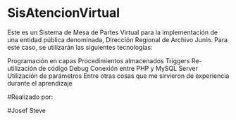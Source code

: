 # SisAtencionVirtual

Este es un Sistema de Mesa de Partes Virtual para la implementación de una entidad pública denominada, Dirección Regional de Archivo Junín. Para este caso, se utilizarán las siguientes tecnologías:

Programación en capas
Procedimientos almacenados
Triggers
Re-utilización de código
Debug
Conexión entre PHP y MySQL Server
Utilización de parámetros
Entre otras cosas que me sirvieron de experiencia durante el aprendizaje

#Realizado por:

#Josef Steve

